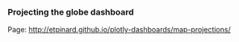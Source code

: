 ### Projecting the globe dashboard

Page: http://etpinard.github.io/plotly-dashboards/map-projections/
